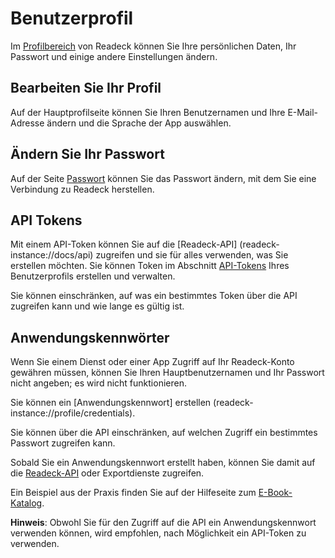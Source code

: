 # Benutzerprofil

Im [Profilbereich](readeck-instance://profile) von Readeck können Sie Ihre persönlichen Daten, Ihr Passwort und einige andere Einstellungen ändern.

## Bearbeiten Sie Ihr Profil

Auf der Hauptprofilseite können Sie Ihren Benutzernamen und Ihre E-Mail-Adresse ändern und die Sprache der App auswählen.

## Ändern Sie Ihr Passwort

Auf der Seite [Passwort](readeck-instance://profile/password) können Sie das Passwort ändern, mit dem Sie eine Verbindung zu Readeck herstellen.

## API Tokens

Mit einem API-Token können Sie auf die [Readeck-API] (readeck-instance://docs/api) zugreifen und sie für alles verwenden, was Sie erstellen möchten. Sie können Token im Abschnitt [API-Tokens](readeck-instance://profile/tokens) Ihres Benutzerprofils erstellen und verwalten.

Sie können einschränken, auf was ein bestimmtes Token über die API zugreifen kann und wie lange es gültig ist.

## Anwendungskennwörter

Wenn Sie einem Dienst oder einer App Zugriff auf Ihr Readeck-Konto gewähren müssen, können Sie Ihren Hauptbenutzernamen und Ihr Passwort nicht angeben; es wird nicht funktionieren.

Sie können ein [Anwendungskennwort] erstellen (readeck-instance://profile/credentials).

Sie können über die API einschränken, auf welchen Zugriff ein bestimmtes Passwort zugreifen kann.

Sobald Sie ein Anwendungskennwort erstellt haben, können Sie damit auf die [Readeck-API](readeck-instance://docs/api) oder Exportdienste zugreifen.

Ein Beispiel aus der Praxis finden Sie auf der Hilfeseite zum [E-Book-Katalog](./opds.md).

**Hinweis**: Obwohl Sie für den Zugriff auf die API ein Anwendungskennwort verwenden können, wird empfohlen, nach Möglichkeit ein API-Token zu verwenden.
